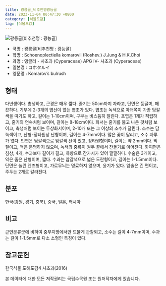 ```yaml
---
title: 광릉골_비추천명광능골
date: 2023-11-04 00:47:30 +0800
category: [식물도감]
tag: [식물도감]
---
```




![광릉골[비추천명 : 광능골]](/fileUpload/plants/basic/Cyperaceae/Scirpus/5576/1_th2.jpg)
- 국명 : 광릉골[비추천명 : 광능골]
- 학명 : Schoenoplectiella komarovii (Roshev.) J.Jung & H.K.Choi
- 과명 : 앵글러 - 사초과 (Cyperaceae) APG Ⅳ- 사초과 (Cyperaceae)
- 일본명 : コホタルイ
- 영문명 : Komarov’s bulrush


## 형태
다년생이다. 총생하고, 근경은 매우 짧다. 줄기는 50cm까지 자라고, 단면은 둥글며, 매끈하다. 기부에 2-3개의 엽신이 없는 엽초가 있다. 엽초는 녹색으로 아래쪽이 가끔 담갈색을 띠기도 하고, 길이는 1-10cm이며, 구부는 비스듬히 잘린다. 포엽은 1개가 직립하고, 줄기의 연속처럼 보이며, 길이는 8-18cm이다. 화서는 줄기를 뚫고 나온 것처럼 보이고, 측생처럼 보이는 두상화서이며, 2-10개 또는 그 이상의 소수가 달린다. 소수는 담녹색이고, 난형-장타원상 난형이며, 길이는 4-7mm이다. 많은 꽃이 달리고, 소수 자루가 없다. 인편은 담갈색으로 암갈색 선이 있고, 장타원형이며, 길이는 약 2mm이다. 막질이고, 맥은 분명하지 않으며, 녹색의 중륵이 원두 끝에서 잔돌기로 이어진다. 화피편은 침상, 4개, 수과보다 길이가 길고, 하향으로 잔가시가 있어 깔깔하다. 수술은 3개이고, 약은 좁은 난형이며, 짧다. 수과는 암갈색으로 넓은 도란형이고, 길이는 1-1.5mm이다. 단면은 눌린 렌즈형이고, 가로무늬는 명료하지 않으며, 윤기가 있다. 암술은 긴 편이고, 주두는 2개로 갈라진다.
## 분포
한국(강원, 경기, 충북), 중국, 일본, 러시아
## 비고
근연분류군에 비하여 중부지방에서만 드물게 관찰되고, 소수는 길이 4-7mm이며, 수과는 길이 1-1.5mm로 다소 소형인 특징이 있다.
## 참고문헌
한국식물 도해도감4 사초과(2016)






본 데이터에 대한 모든 저작권리는 국립수목원 또는 원저작자에게 있습니다.
